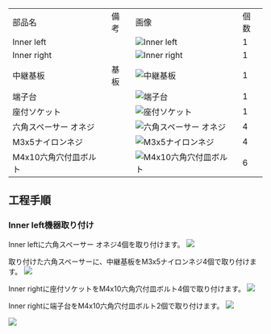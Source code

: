 <table class="packing-list"><table>
    <tbody>
        <tr>
            <td>部品名</td>
            <td>備考</td>
            <td class="packing-img">画像</td>
            <td>個数</td>
        </tr>
        <tr>
            <td>Inner left</td>
            <td></td>
            <td><img src="./images/packing/061.jpg" alt="Inner left"/></td>
            <td>1</td>
        </tr>
        <tr>
            <td>Inner right</td>
            <td></td>
            <td><img src="./images/packing/062.jpg" alt="Inner right"/></td>
            <td>1</td>
        </tr>
        <tr>
            <td>中継基板</td>
            <td>基板</td>
            <td><img src="./images/packing/098.jpg" alt="中継基板"/></td>
            <td>1</td>
        </tr>
        <tr>
            <td>端子台</td>
            <td></td>
            <td><img src="./images/packing/090.jpg" alt="端子台"/></td>
            <td>1</td>
        </tr>
        <tr>
            <td>座付ソケット</td>
            <td></td>
            <td><img src="./images/packing/093.jpg" alt="座付ソケット"/></td>
            <td>1</td>
        </tr>
        <tr>
            <td>六角スペーサー オネジ</td>
            <td></td>
            <td><img src="./images/packing/158.jpg" alt="六角スペーサー オネジ"></td>
            <td>4</td>
        </tr>
        <tr>
            <td>M3x5ナイロンネジ</td>
            <td></td>
            <td><img src="./images/packing/160.jpg" alt="M3x5ナイロンネジ"/></td>
            <td>4</td>
        </tr>
        <tr>
            <td>M4x10六角穴付皿ボルト</td>
            <td></td>
            <td><img src="./images/packing/136.jpg" alt="M4x10六角穴付皿ボルト"/></td>
            <td>6</td>
        </tr>
    </tbody>
</table>

## 工程手順

### Inner left機器取り付け

Inner leftに六角スペーサー オネジ4個を取り付けます。
<img src="./images/005/01.jpg"/>

取り付けた六角スペーサーに、中継基板をM3x5ナイロンネジ4個で取り付けます。
<img src="./images/005/02.jpg"/>

Inner rightに座付ソケットをM4x10六角穴付皿ボルト4個で取り付けます。
<img src="./images/005/04.jpg"/>

Inner rightに端子台をM4x10六角穴付皿ボルト2個で取り付けます。
<img src="./images/005/03.jpg"/>

<img src="./images/005/05.jpg"/>
